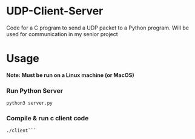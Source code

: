 # UDP-Client-Server
Code for a C program to send a UDP packet to a Python program. Will be used for communication in my senior project  

# Usage
**Note: Must be run on a Linux machine (or MacOS)**

### Run Python Server
```python3 server.py```

### Compile & run c client code
```gcc client.c -o client  
./client```
